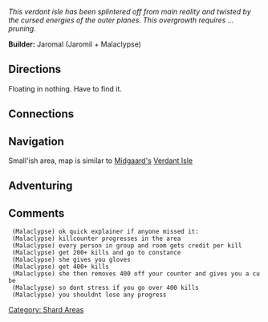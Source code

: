 *This verdant isle has been splintered off from main reality and twisted
by the cursed energies of the outer planes. This overgrowth requires ...
pruning.*

**Builder:** Jaromal (Jaromil + Malaclypse)

## Directions

Floating in nothing. Have to find it.

## Connections

## Navigation

Small'ish area, map is similar to [Midgaard's](Midgaard "wikilink")
[Verdant Isle](Verdant_Isle "wikilink")

## Adventuring

## Comments

` (Malaclypse) ok quick explainer if anyone missed it:`  
` (Malaclypse) killcounter progresses in the area`  
` (Malaclypse) every person in group and room gets credit per kill`  
` (Malaclypse) get 200+ kills and go to constance`  
` (Malaclypse) she gives you gloves`  
` (Malaclypse) get 400+ kills`  
` (Malaclypse) she then removes 400 off your counter and gives you a cube`  
` (Malaclypse) so dont stress if you go over 400 kills`  
` (Malaclypse) you shouldnt lose any progress`

[Category: Shard Areas](Category:_Shard_Areas "wikilink")
